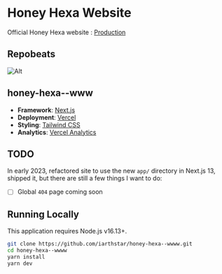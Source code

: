 # Honey Hexa Website

Official Honey Hexa website : [Production](https://www.honeyhexa.com)

## Repobeats
![Alt](https://repobeats.axiom.co/api/embed/48c53890073225bae688f6945c399cc9905f0065.svg "Repobeats analytics image")

## honey-hexa--www

- **Framework**: [Next.js](https://nextjs.org/)
- **Deployment**: [Vercel](https://vercel.com)
- **Styling**: [Tailwind CSS](https://tailwindcss.com)
- **Analytics**: [Vercel Analytics](https://vercel.com/analytics)

## TODO

In early 2023, refactored site to use the new `app/` directory in Next.js 13, shipped it, but there are still a few things I want to do:

- [ ] Global `404` page coming soon


## Running Locally

This application requires Node.js v16.13+.

```bash
git clone https://github.com/iarthstar/honey-hexa--wwww.git
cd honey-hexa--wwww
yarn install
yarn dev
```

